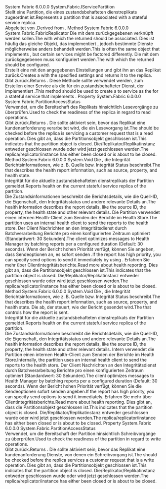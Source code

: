 <Type Name="IStatefulServicePartition" FullName="System.Fabric.IStatefulServicePartition">
  <TypeSignature Language="C#" Value="public interface IStatefulServicePartition : System.Fabric.IServicePartition" />
  <TypeSignature Language="ILAsm" Value=".class public interface auto ansi abstract IStatefulServicePartition implements class System.Fabric.IServicePartition" />
  <TypeSignature Language="DocId" Value="T:System.Fabric.IStatefulServicePartition" />
  <TypeSignature Language="VB.NET" Value="Public Interface IStatefulServicePartition&#xA;Implements IServicePartition" />
  <TypeSignature Language="F#" Value="type IStatefulServicePartition = interface&#xA;    interface IServicePartition" />
  <AssemblyInfo>
    <AssemblyName>System.Fabric</AssemblyName>
    <AssemblyVersion>6.0.0.0</AssemblyVersion>
  </AssemblyInfo>
  <Interfaces>
    <Interface>
      <InterfaceName>System.Fabric.IServicePartition</InterfaceName>
    </Interface>
  </Interfaces>
  <Docs>
    <summary>
      <para><span data-ttu-id="3b694-101">Stellt eine Partition, die eines zustandsbehafteten dienstreplikats zugeordnet ist.</span><span class="sxs-lookup"><span data-stu-id="3b694-101">Represents a partition that is associated with a stateful service replica.</span></span> </para>
    </summary>
    <remarks>
      <para><span data-ttu-id="3b694-102">Abgeleitet von <see cref="T:System.Fabric.IServicePartition" />.</span><span class="sxs-lookup"><span data-stu-id="3b694-102">Derived from <see cref="T:System.Fabric.IServicePartition" />.</span></span></para>
    </remarks>
  </Docs>
  <Members>
    <Member MemberName="CreateReplicator">
      <MemberSignature Language="C#" Value="public System.Fabric.FabricReplicator CreateReplicator (System.Fabric.IStateProvider stateProvider, System.Fabric.ReplicatorSettings replicatorSettings);" />
      <MemberSignature Language="ILAsm" Value=".method public hidebysig newslot virtual instance class System.Fabric.FabricReplicator CreateReplicator(class System.Fabric.IStateProvider stateProvider, class System.Fabric.ReplicatorSettings replicatorSettings) cil managed" />
      <MemberSignature Language="DocId" Value="M:System.Fabric.IStatefulServicePartition.CreateReplicator(System.Fabric.IStateProvider,System.Fabric.ReplicatorSettings)" />
      <MemberSignature Language="F#" Value="abstract member CreateReplicator : System.Fabric.IStateProvider * System.Fabric.ReplicatorSettings -&gt; System.Fabric.FabricReplicator" Usage="iStatefulServicePartition.CreateReplicator (stateProvider, replicatorSettings)" />
      <MemberType>Method</MemberType>
      <AssemblyInfo>
        <AssemblyName>System.Fabric</AssemblyName>
        <AssemblyVersion>6.0.0.0</AssemblyVersion>
      </AssemblyInfo>
      <ReturnValue>
        <ReturnType>System.Fabric.FabricReplicator</ReturnType>
      </ReturnValue>
      <Parameters>
        <Parameter Name="stateProvider" Type="System.Fabric.IStateProvider" />
        <Parameter Name="replicatorSettings" Type="System.Fabric.ReplicatorSettings" />
      </Parameters>
      <Docs>
        <param name="stateProvider">
          <para><span data-ttu-id="3b694-103">Die <see cref="T:System.Fabric.IStateProvider" /> mit dem zurückgegebenen <see cref="T:System.Fabric.FabricReplicator" /> verknüpft werden sollen.</span><span class="sxs-lookup"><span data-stu-id="3b694-103">The <see cref="T:System.Fabric.IStateProvider" /> with which the returned <see cref="T:System.Fabric.FabricReplicator" /> should be associated.</span></span> <span data-ttu-id="3b694-104">Dies ist häufig das gleiche Objekt, das implementiert <see cref="T:System.Fabric.IStatefulServiceReplica" />, jedoch bestimmte Dienste möglicherweise anders behandelt werden.</span><span class="sxs-lookup"><span data-stu-id="3b694-104">This is often the same object that implements <see cref="T:System.Fabric.IStatefulServiceReplica" />, but certain services might be factored differently.</span></span> </para>
        </param>
        <param name="replicatorSettings">
          <para><span data-ttu-id="3b694-105">Die <see cref="T:System.Fabric.ReplicatorSettings" /> mit dem zurückgegebenen <see cref="T:System.Fabric.FabricReplicator" /> muss konfiguriert werden.</span><span class="sxs-lookup"><span data-stu-id="3b694-105">The <see cref="T:System.Fabric.ReplicatorSettings" /> with which the returned <see cref="T:System.Fabric.FabricReplicator" /> should be configured.</span></span> </para>
        </param>
        <summary>
          <para><span data-ttu-id="3b694-106">Erstellt eine <see cref="T:System.Fabric.FabricReplicator" /> mit den angegebenen Einstellungen und gibt ihn an das Replikat zurück.</span><span class="sxs-lookup"><span data-stu-id="3b694-106">Creates a <see cref="T:System.Fabric.FabricReplicator" /> with the specified settings and returns it to the replica.</span></span> </para>
        </summary>
        <returns>
          <para><span data-ttu-id="3b694-107">Gibt <see cref="T:System.Fabric.FabricReplicator" />zurück.</span><span class="sxs-lookup"><span data-stu-id="3b694-107">Returns <see cref="T:System.Fabric.FabricReplicator" />.</span></span></para>
        </returns>
        <remarks>
          <para><span data-ttu-id="3b694-108">Diese Methode sollte verwendet werden, zum Erstellen einer <see cref="T:System.Fabric.FabricReplicator" /> Service als die <see cref="T:System.Fabric.IStateReplicator" /> für ein zustandsbehafteter Dienst, der implementiert <see cref="T:System.Fabric.IStateProvider" />.</span><span class="sxs-lookup"><span data-stu-id="3b694-108">This method should be used to create a <see cref="T:System.Fabric.FabricReplicator" /> to service as the <see cref="T:System.Fabric.IStateReplicator" /> for a stateful service that implements <see cref="T:System.Fabric.IStateProvider" />.</span></span></para>
        </remarks>
      </Docs>
    </Member>
    <Member MemberName="ReadStatus">
      <MemberSignature Language="C#" Value="public System.Fabric.PartitionAccessStatus ReadStatus { get; }" />
      <MemberSignature Language="ILAsm" Value=".property instance valuetype System.Fabric.PartitionAccessStatus ReadStatus" />
      <MemberSignature Language="DocId" Value="P:System.Fabric.IStatefulServicePartition.ReadStatus" />
      <MemberSignature Language="VB.NET" Value="Public ReadOnly Property ReadStatus As PartitionAccessStatus" />
      <MemberSignature Language="F#" Value="member this.ReadStatus : System.Fabric.PartitionAccessStatus" Usage="System.Fabric.IStatefulServicePartition.ReadStatus" />
      <MemberType>Property</MemberType>
      <AssemblyInfo>
        <AssemblyName>System.Fabric</AssemblyName>
        <AssemblyVersion>6.0.0.0</AssemblyVersion>
      </AssemblyInfo>
      <ReturnValue>
        <ReturnType>System.Fabric.PartitionAccessStatus</ReturnType>
      </ReturnValue>
      <Docs>
        <summary>
          <para><span data-ttu-id="3b694-109">Verwendet, um die Bereitschaft des Replikats hinsichtlich Lesevorgänge zu überprüfen.</span><span class="sxs-lookup"><span data-stu-id="3b694-109">Used to check the readiness of the replica in regard to read operations.</span></span> </para>
        </summary>
        <value>
          <para><span data-ttu-id="3b694-110">Gibt <see cref="T:System.Fabric.PartitionAccessStatus" />zurück.</span><span class="sxs-lookup"><span data-stu-id="3b694-110">Returns <see cref="T:System.Fabric.PartitionAccessStatus" />.</span></span></para>
        </value>
        <remarks>
          <para><span data-ttu-id="3b694-111">Die <see cref="P:System.Fabric.IStatefulServicePartition.ReadStatus" /> sollte aktiviert sein, bevor das Replikat eine kundenanforderung verarbeitet wird, die ein Lesevorgang ist.</span><span class="sxs-lookup"><span data-stu-id="3b694-111">The <see cref="P:System.Fabric.IStatefulServicePartition.ReadStatus" /> should be checked before the replica is servicing a customer request that is a read operation.</span></span></para>
        </remarks>
        <exception cref="T:System.Fabric.FabricObjectClosedException">
          <para>
                <span data-ttu-id="3b694-112">Dies gibt an, dass die Partitionsobjekt geschlossen ist.</span><span class="sxs-lookup"><span data-stu-id="3b694-112">This indicates that the partition object is closed.</span></span> <span data-ttu-id="3b694-113">Die/Replikator/Replikatinstanz entweder geschlossen wurde oder wird jetzt geschlossen werden.</span><span class="sxs-lookup"><span data-stu-id="3b694-113">The replica/replicator/instance has either been closed or is about to be closed.</span></span></para>
        </exception>
      </Docs>
    </Member>
    <Member MemberName="ReportReplicaHealth">
      <MemberSignature Language="C#" Value="public void ReportReplicaHealth (System.Fabric.Health.HealthInformation healthInfo);" />
      <MemberSignature Language="ILAsm" Value=".method public hidebysig newslot virtual instance void ReportReplicaHealth(class System.Fabric.Health.HealthInformation healthInfo) cil managed" />
      <MemberSignature Language="DocId" Value="M:System.Fabric.IStatefulServicePartition.ReportReplicaHealth(System.Fabric.Health.HealthInformation)" />
      <MemberSignature Language="VB.NET" Value="Public Sub ReportReplicaHealth (healthInfo As HealthInformation)" />
      <MemberSignature Language="F#" Value="abstract member ReportReplicaHealth : System.Fabric.Health.HealthInformation -&gt; unit" Usage="iStatefulServicePartition.ReportReplicaHealth healthInfo" />
      <MemberType>Method</MemberType>
      <AssemblyInfo>
        <AssemblyName>System.Fabric</AssemblyName>
        <AssemblyVersion>6.0.0.0</AssemblyVersion>
      </AssemblyInfo>
      <ReturnValue>
        <ReturnType>System.Void</ReturnType>
      </ReturnValue>
      <Parameters>
        <Parameter Name="healthInfo" Type="System.Fabric.Health.HealthInformation" />
      </Parameters>
      <Docs>
        <param name="healthInfo"><span data-ttu-id="3b694-114">Die <see cref="T:System.Fabric.Health.HealthInformation" /> , die Integrität Berichtsinformationen, wie z. B. Quelle bzw. Integrität Status beschreibt.</span><span class="sxs-lookup"><span data-stu-id="3b694-114">The <see cref="T:System.Fabric.Health.HealthInformation" /> that describes the health report information, such as source, property, and health state.</span></span></param>
        <summary>
            <span data-ttu-id="3b694-115">Integrität für die aktuelle zustandsbehafteten dienstreplikats der Partition gemeldet.</span><span class="sxs-lookup"><span data-stu-id="3b694-115">Reports health on the current stateful service replica of the partition.</span></span>
            </summary>
        <returns />
        <remarks>
          <para><span data-ttu-id="3b694-116">Die Zustandsinformationen beschreibt die Berichtsdetails, wie die Quell-ID, die Eigenschaft, den Integritätsstatus und andere relevante Details an.</span><span class="sxs-lookup"><span data-stu-id="3b694-116">The health information describes the report details, like the source ID, the property, the health state and other relevant details.</span></span>
            <span data-ttu-id="3b694-117">Die Partition verwendet einen internen Health-Client zum Senden der Berichte im Health Store.</span><span class="sxs-lookup"><span data-stu-id="3b694-117">The partition uses an internal health client to send the reports to the health store.</span></span>
            <span data-ttu-id="3b694-118">Der Client Nachrichten an den Integritätsdienst durch Batchverarbeitung Berichte pro einen konfigurierten Zeitraum optimiert (Standardwert: 30 Sekunden).</span><span class="sxs-lookup"><span data-stu-id="3b694-118">The client optimizes messages to Health Manager by batching reports per a configured duration (Default: 30 seconds).</span></span>
            <span data-ttu-id="3b694-119">Wenn der Bericht hohen Priorität verfügt, können Sie angeben, dass Sendeoptionen an, es sofort senden <see cref="M:System.Fabric.IStatefulServicePartition.ReportReplicaHealth(System.Fabric.Health.HealthInformation,System.Fabric.Health.HealthReportSendOptions)" />.</span><span class="sxs-lookup"><span data-stu-id="3b694-119">If the report has high priority, you can specify send options to send it immediately by using <see cref="M:System.Fabric.IStatefulServicePartition.ReportReplicaHealth(System.Fabric.Health.HealthInformation,System.Fabric.Health.HealthReportSendOptions)" />.</span></span>
            </para>
          <para><span data-ttu-id="3b694-120">Erfahren Sie mehr über <see href="https://docs.microsoft.com/azure/service-fabric/service-fabric-report-health">Clientintegritätsberichte</see>.</span><span class="sxs-lookup"><span data-stu-id="3b694-120">Read more about <see href="https://docs.microsoft.com/azure/service-fabric/service-fabric-report-health">health reporting</see>.</span></span></para>
        </remarks>
        <exception cref="T:System.Fabric.FabricObjectClosedException">
          <para>
                <span data-ttu-id="3b694-121">Dies gibt an, dass die Partitionsobjekt geschlossen ist.</span><span class="sxs-lookup"><span data-stu-id="3b694-121">This indicates that the partition object is closed.</span></span> <span data-ttu-id="3b694-122">Die/Replikator/Replikatinstanz entweder geschlossen wurde oder wird jetzt geschlossen werden.</span><span class="sxs-lookup"><span data-stu-id="3b694-122">The replica/replicator/instance has either been closed or is about to be closed.</span></span></para>
        </exception>
      </Docs>
    </Member>
    <Member MemberName="ReportReplicaHealth">
      <MemberSignature Language="C#" Value="public void ReportReplicaHealth (System.Fabric.Health.HealthInformation healthInfo, System.Fabric.Health.HealthReportSendOptions sendOptions);" />
      <MemberSignature Language="ILAsm" Value=".method public hidebysig newslot virtual instance void ReportReplicaHealth(class System.Fabric.Health.HealthInformation healthInfo, class System.Fabric.Health.HealthReportSendOptions sendOptions) cil managed" />
      <MemberSignature Language="DocId" Value="M:System.Fabric.IStatefulServicePartition.ReportReplicaHealth(System.Fabric.Health.HealthInformation,System.Fabric.Health.HealthReportSendOptions)" />
      <MemberSignature Language="VB.NET" Value="Public Sub ReportReplicaHealth (healthInfo As HealthInformation, sendOptions As HealthReportSendOptions)" />
      <MemberSignature Language="F#" Value="abstract member ReportReplicaHealth : System.Fabric.Health.HealthInformation * System.Fabric.Health.HealthReportSendOptions -&gt; unit" Usage="iStatefulServicePartition.ReportReplicaHealth (healthInfo, sendOptions)" />
      <MemberType>Method</MemberType>
      <AssemblyInfo>
        <AssemblyName>System.Fabric</AssemblyName>
        <AssemblyVersion>6.0.0.0</AssemblyVersion>
      </AssemblyInfo>
      <ReturnValue>
        <ReturnType>System.Void</ReturnType>
      </ReturnValue>
      <Parameters>
        <Parameter Name="healthInfo" Type="System.Fabric.Health.HealthInformation" />
        <Parameter Name="sendOptions" Type="System.Fabric.Health.HealthReportSendOptions" />
      </Parameters>
      <Docs>
        <param name="healthInfo"><span data-ttu-id="3b694-123">Die <see cref="T:System.Fabric.Health.HealthInformation" /> , die Integrität Berichtsinformationen, wie z. B. Quelle bzw. Integrität Status beschreibt.</span><span class="sxs-lookup"><span data-stu-id="3b694-123">The <see cref="T:System.Fabric.Health.HealthInformation" /> that describes the health report information, such as source, property, and health state.</span></span></param>
        <param name="sendOptions">
          <para><span data-ttu-id="3b694-124">Die <see cref="T:System.Fabric.Health.HealthReportSendOptions" /> ab, der steuert, wie der Bericht gesendet wird.</span><span class="sxs-lookup"><span data-stu-id="3b694-124">The <see cref="T:System.Fabric.Health.HealthReportSendOptions" /> that controls how the report is sent.</span></span></para>
        </param>
        <summary>
            <span data-ttu-id="3b694-125">Integrität für die aktuelle zustandsbehafteten dienstreplikats der Partition gemeldet.</span><span class="sxs-lookup"><span data-stu-id="3b694-125">Reports health on the current stateful service replica of the partition.</span></span>
            </summary>
        <returns />
        <remarks>
          <para><span data-ttu-id="3b694-126">Die Zustandsinformationen beschreibt die Berichtsdetails, wie die Quell-ID, die Eigenschaft, den Integritätsstatus und andere relevante Details an.</span><span class="sxs-lookup"><span data-stu-id="3b694-126">The health information describes the report details, like the source ID, the property, the health state and other relevant details.</span></span>
            <span data-ttu-id="3b694-127">Intern verwendet die Partition einen internen Health-Client zum Senden der Berichte im Health Store.</span><span class="sxs-lookup"><span data-stu-id="3b694-127">Internally, the partition uses an internal health client to send the reports to the health store.</span></span>
            <span data-ttu-id="3b694-128">Der Client Nachrichten an den Integritätsdienst durch Batchverarbeitung Berichte pro einen konfigurierten Zeitraum optimiert (Standardwert: 30 Sekunden).</span><span class="sxs-lookup"><span data-stu-id="3b694-128">The client optimizes messages to Health Manager by batching reports per a configured duration (Default: 30 seconds).</span></span>
            <span data-ttu-id="3b694-129">Wenn der Bericht hohen Priorität verfügt, können Sie die Sendeoptionen sofort senden angeben.</span><span class="sxs-lookup"><span data-stu-id="3b694-129">If the report has high priority, you can specify send options to send it immediately.</span></span>
            </para>
          <para><span data-ttu-id="3b694-130">Erfahren Sie mehr über <see href="https://docs.microsoft.com/azure/service-fabric/service-fabric-report-health">Clientintegritätsberichte</see>.</span><span class="sxs-lookup"><span data-stu-id="3b694-130">Read more about <see href="https://docs.microsoft.com/azure/service-fabric/service-fabric-report-health">health reporting</see>.</span></span></para>
        </remarks>
        <exception cref="T:System.Fabric.FabricObjectClosedException">
          <para>
                <span data-ttu-id="3b694-131">Dies gibt an, dass die Partitionsobjekt geschlossen ist.</span><span class="sxs-lookup"><span data-stu-id="3b694-131">This indicates that the partition object is closed.</span></span> <span data-ttu-id="3b694-132">Die/Replikator/Replikatinstanz entweder geschlossen wurde oder wird jetzt geschlossen werden.</span><span class="sxs-lookup"><span data-stu-id="3b694-132">The replica/replicator/instance has either been closed or is about to be closed.</span></span></para>
        </exception>
      </Docs>
    </Member>
    <Member MemberName="WriteStatus">
      <MemberSignature Language="C#" Value="public System.Fabric.PartitionAccessStatus WriteStatus { get; }" />
      <MemberSignature Language="ILAsm" Value=".property instance valuetype System.Fabric.PartitionAccessStatus WriteStatus" />
      <MemberSignature Language="DocId" Value="P:System.Fabric.IStatefulServicePartition.WriteStatus" />
      <MemberSignature Language="VB.NET" Value="Public ReadOnly Property WriteStatus As PartitionAccessStatus" />
      <MemberSignature Language="F#" Value="member this.WriteStatus : System.Fabric.PartitionAccessStatus" Usage="System.Fabric.IStatefulServicePartition.WriteStatus" />
      <MemberType>Property</MemberType>
      <AssemblyInfo>
        <AssemblyName>System.Fabric</AssemblyName>
        <AssemblyVersion>6.0.0.0</AssemblyVersion>
      </AssemblyInfo>
      <ReturnValue>
        <ReturnType>System.Fabric.PartitionAccessStatus</ReturnType>
      </ReturnValue>
      <Docs>
        <summary>
          <para><span data-ttu-id="3b694-133">Verwendet, um die Bereitschaft der Partition hinsichtlich Schreibvorgänge zu überprüfen.</span><span class="sxs-lookup"><span data-stu-id="3b694-133">Used to check the readiness of the partition in regard to write operations.</span></span> </para>
        </summary>
        <value>
          <para><span data-ttu-id="3b694-134">Gibt <see cref="T:System.Fabric.PartitionAccessStatus" />zurück.</span><span class="sxs-lookup"><span data-stu-id="3b694-134">Returns <see cref="T:System.Fabric.PartitionAccessStatus" />.</span></span></para>
        </value>
        <remarks>
          <para><span data-ttu-id="3b694-135">Die <see cref="P:System.Fabric.IStatefulServicePartition.WriteStatus" /> sollte aktiviert sein, bevor das Replikat eine kundenanforderung Dienste, von denen ein Schreibvorgang ist.</span><span class="sxs-lookup"><span data-stu-id="3b694-135">The <see cref="P:System.Fabric.IStatefulServicePartition.WriteStatus" /> should be checked before the replica services a customer request that is a write operation.</span></span></para>
        </remarks>
        <exception cref="T:System.Fabric.FabricObjectClosedException">
          <para>
                <span data-ttu-id="3b694-136">Dies gibt an, dass die Partitionsobjekt geschlossen ist.</span><span class="sxs-lookup"><span data-stu-id="3b694-136">This indicates that the partition object is closed.</span></span> <span data-ttu-id="3b694-137">Die/Replikator/Replikatinstanz entweder geschlossen wurde oder wird jetzt geschlossen werden.</span><span class="sxs-lookup"><span data-stu-id="3b694-137">The replica/replicator/instance has either been closed or is about to be closed.</span></span></para>
        </exception>
      </Docs>
    </Member>
  </Members>
</Type>
